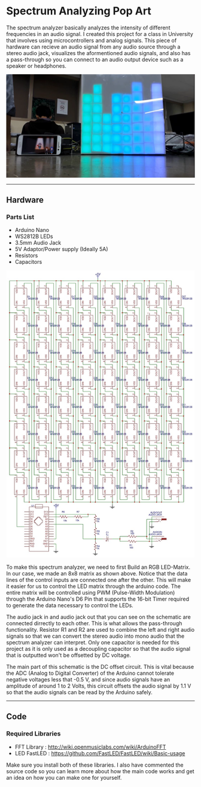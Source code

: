 # Spectrum Analyzing Pop Art

The spectrum analyzer basically analyzes the intensity of different frequencies in an audio signal. I created this project for a class in University that involves using microcontrollers and analog signals. This piece of hardware can recieve an audio signal from any audio source through a stereo audio jack, visualizes the aformentioned audio signals, and also has a pass-through so you can connect to an audio output device such as a speaker or headphones.

![Spectrum](images/display.png)

---

## Hardware

### Parts List

* Arduino Nano
* WS2812B LEDs
* 3.5mm Audio Jack
* 5V Adaptor/Power supply (Ideally 5A)
* Resistors
* Capacitors

![Schematics](images/schematic.jpg)

To make this spectrum analyzer, we need to first Build an RGB LED-Matrix. In our case, we made an 8x8 matrix as shown above. Notice that the data lines of the control inputs are connected one after the other. This will make it easier for us to control the LED matrix through the arduino code. The entire matrix will be controlled using PWM (Pulse-Width Modulation) through the Arduino Nano's D6 Pin that supports the 16-bit Timer required to generate the data necessary to control the LEDs.

The audio jack in and audio jack out that you can see on the schematic are connected dirrectly to each other. This is what allows the pass-through functionality. Resistor R1 and R2 are used to combine the left and right audio signals so that we can convert the stereo audio into mono audio that the spectrum analyzer can interpret. Only one capacitor is needed for this project as it is only used as a decoupling capacitor so that the audio signal that is outputted won't be offsetted by DC voltage.

The main part of this schematic is the DC offset circuit. This is vital because the ADC (Analog to Digital Converter) of the Arduino cannot tolerate negative voltages less that -0.5 V, and since audio signals have an amplitude of around 1 to 2 Volts, this circuit offsets the audio signal by 1.1 V so that the audio signals can be read by the Arduino safely.

---

## Code

### Required Libraries

* FFT Library : http://wiki.openmusiclabs.com/wiki/ArduinoFFT
* LED FastLED : https://github.com/FastLED/FastLED/wiki/Basic-usage

Make sure you install both of these libraries. I also have commented the source code so you can learn more about how the main code works and get an idea on how you can make one for yourself.